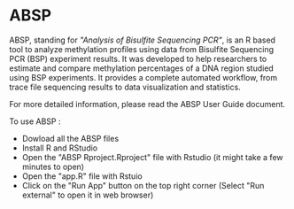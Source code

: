 # ABSP
ABSP, standing for *"Analysis of Bisulfite Sequencing PCR"*, is an R based tool to analyze methylation profiles using data from Bisulfite Sequencing PCR (BSP) experiment results. 
It was developed to help researchers to estimate and compare methylation percentages of a DNA region studied using BSP experiments. 
It provides a complete automated workflow, from trace file sequencing results to data visualization and statistics.

For more detailed information, please read the ABSP User Guide document.

To use ABSP :

* Dowload all the ABSP files
* Install R and RStudio
* Open the "ABSP Rproject.Rproject" file with Rstudio (it might take a few minutes to open)
* Open the "app.R" file with Rstuio
* Click on the "Run App" button on the top right corner (Select "Run external" to open it in web browser)
